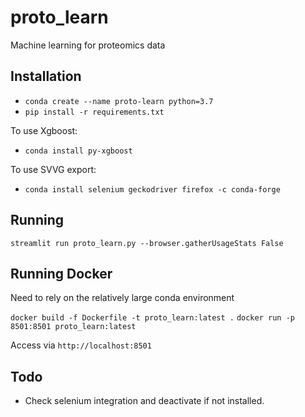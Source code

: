 # proto_learn
Machine learning for proteomics data

## Installation

* `conda create --name proto-learn python=3.7`
* `pip install -r requirements.txt`

To use Xgboost:
* `conda install py-xgboost`

To use SVVG export:

* `conda install selenium geckodriver firefox -c conda-forge`

## Running

`streamlit run proto_learn.py --browser.gatherUsageStats False`


## Running Docker
Need to rely on the relatively large conda environment 

`docker build -f Dockerfile -t proto_learn:latest .`
`docker run -p 8501:8501 proto_learn:latest`

Access via `http://localhost:8501`


## Todo

* Check selenium integration and deactivate if not installed.
